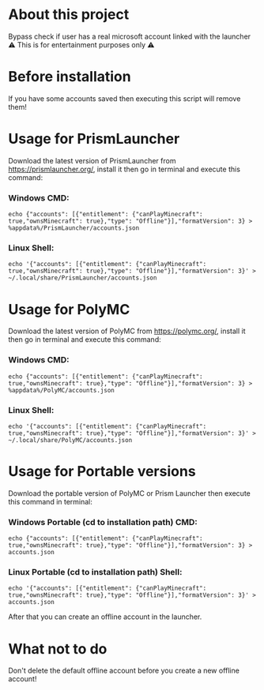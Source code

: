 # About this project
Bypass check if user has a real microsoft account linked with the launcher<br>
⚠️ This is for entertainment purposes only ⚠️
# Before installation
If you have some accounts saved then executing this script will remove them!<br>

# Usage for PrismLauncher
Download the latest version of PrismLauncher from https://prismlauncher.org/, install it then go in terminal and execute this command:
### Windows CMD:
```
echo {"accounts": [{"entitlement": {"canPlayMinecraft": true,"ownsMinecraft": true},"type": "Offline"}],"formatVersion": 3} > %appdata%/PrismLauncher/accounts.json
```
### Linux Shell:
```
echo '{"accounts": [{"entitlement": {"canPlayMinecraft": true,"ownsMinecraft": true},"type": "Offline"}],"formatVersion": 3}' > ~/.local/share/PrismLauncher/accounts.json
```

# Usage for PolyMC
Download the latest version of PolyMC from https://polymc.org/, install it then go in terminal and execute this command:
### Windows CMD:
```
echo {"accounts": [{"entitlement": {"canPlayMinecraft": true,"ownsMinecraft": true},"type": "Offline"}],"formatVersion": 3} > %appdata%/PolyMC/accounts.json
```
### Linux Shell:
```
echo '{"accounts": [{"entitlement": {"canPlayMinecraft": true,"ownsMinecraft": true},"type": "Offline"}],"formatVersion": 3}' > ~/.local/share/PolyMC/accounts.json
```

# Usage for Portable versions
Download the portable version of PolyMC or Prism Launcher then execute this command in terminal:
### Windows Portable (cd to installation path) CMD:
```
echo {"accounts": [{"entitlement": {"canPlayMinecraft": true,"ownsMinecraft": true},"type": "Offline"}],"formatVersion": 3} > accounts.json
```
### Linux Portable (cd to installation path) Shell:
```
echo '{"accounts": [{"entitlement": {"canPlayMinecraft": true,"ownsMinecraft": true},"type": "Offline"}],"formatVersion": 3}' > accounts.json
```

After that you can create an offline account in the launcher. 
# What not to do
Don't delete the default offline account before you create a new offline account!
